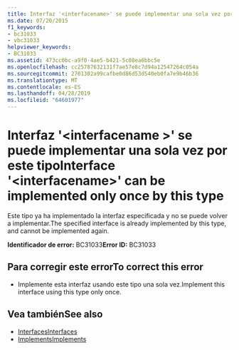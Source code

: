 ```yaml
---
title: Interfaz '<interfacename>' se puede implementar una sola vez por este tipo
ms.date: 07/20/2015
f1_keywords:
- bc31033
- vbc31033
helpviewer_keywords:
- BC31033
ms.assetid: 473cc0bc-a9f0-4ae5-b421-5c08ea6bbc5e
ms.openlocfilehash: cc25787632131f7ae57e8c7d94a12547264c054a
ms.sourcegitcommit: 2701302a99cafbe0d86d53d540eb0fa7e9b46b36
ms.translationtype: MT
ms.contentlocale: es-ES
ms.lasthandoff: 04/28/2019
ms.locfileid: "64601977"
---
```

# <a name="interface-interfacename-can-be-implemented-only-once-by-this-type"></a><span data-ttu-id="e275c-102">Interfaz '\<interfacename >' se puede implementar una sola vez por este tipo</span><span class="sxs-lookup"><span data-stu-id="e275c-102">Interface '\<interfacename>' can be implemented only once by this type</span></span>
<span data-ttu-id="e275c-103">Este tipo ya ha implementado la interfaz especificada y no se puede volver a implementar.</span><span class="sxs-lookup"><span data-stu-id="e275c-103">The specified interface is already implemented by this type, and cannot be implemented again.</span></span>  
  
 <span data-ttu-id="e275c-104">**Identificador de error:** BC31033</span><span class="sxs-lookup"><span data-stu-id="e275c-104">**Error ID:** BC31033</span></span>  
  
## <a name="to-correct-this-error"></a><span data-ttu-id="e275c-105">Para corregir este error</span><span class="sxs-lookup"><span data-stu-id="e275c-105">To correct this error</span></span>  
  
- <span data-ttu-id="e275c-106">Implemente esta interfaz usando este tipo una sola vez.</span><span class="sxs-lookup"><span data-stu-id="e275c-106">Implement this interface using this type only once.</span></span>  
  
## <a name="see-also"></a><span data-ttu-id="e275c-107">Vea también</span><span class="sxs-lookup"><span data-stu-id="e275c-107">See also</span></span>

- [<span data-ttu-id="e275c-108">Interfaces</span><span class="sxs-lookup"><span data-stu-id="e275c-108">Interfaces</span></span>](../../visual-basic/programming-guide/language-features/interfaces/index.md)
- [<span data-ttu-id="e275c-109">Implements</span><span class="sxs-lookup"><span data-stu-id="e275c-109">Implements</span></span>](../../visual-basic/language-reference/statements/implements-clause.md)
